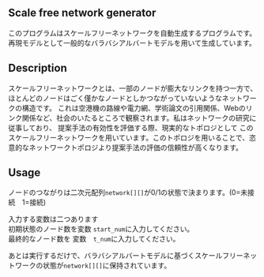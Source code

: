 Scale free network generator
----

このプログラムはスケールフリーネットワークを自動生成するプログラムです。
再現モデルとして一般的なバラバシアルバートモデルを用いて生成しています。

## Description
スケールフリーネットワークとは、一部のノードが膨大なリンクを持つ一方で、ほとんどのノードはごく僅かなノードとしかつながっていないようなネットワークの構造です。
これは空港機の路線や電力網、学術論文の引用関係、Webのリンク関係など、社会のいたるところで観察されます。私はネットワークの研究に従事しており、
提案手法の有効性を評価する際、現実的なトポロジとして
このスケールフリーネットワークを用いています。このトポロジを用いることで、恣意的なネットワークトポロジより提案手法の評価の信頼性が高くなります。

## Usage
ノードのつながりは二次元配列`network[][]`が0/1の状態で決まります。(0=未接続　1=接続)

入力する変数は二つあります  
初期状態のノード数を変数 `start_num`に入力してください。  
最終的なノード数を 変数　`t_num`に入力してください。 

あとは実行するだけで、バラバシアルバートモデルに基づくスケールフリーネットワークの状態が`network[][]`に保持されています。

